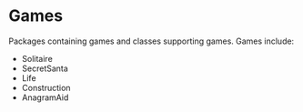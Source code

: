 # Games

Packages containing games and classes supporting games. Games include:

- Solitaire
- SecretSanta
- Life
- Construction
- AnagramAid
